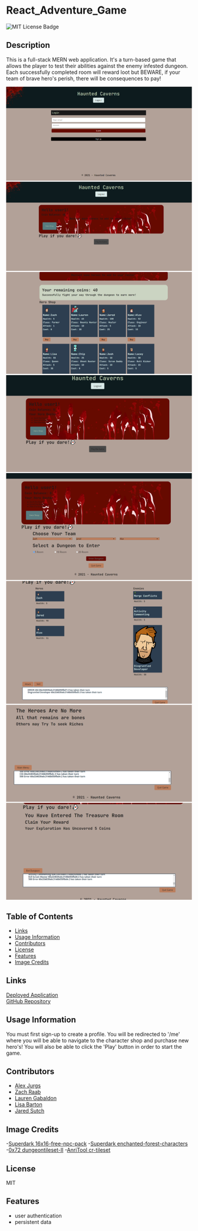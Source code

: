 # React_Adventure_Game

![MIT License Badge](https://img.shields.io/badge/License-MIT-blueviolet)

## Description

This is a full-stack MERN web application. It's a turn-based game that allows the player to test their abilities against the enemy infested dungeon. Each successfully completed room will reward loot but BEWARE, if your team of brave hero's perish, there will be consequences to pay!

![Login](./client/src/assets/images/Loginpage.png)
![Home](./client/src/assets/images/homepage.png)
![Buy Hero](./client/src/assets/images/herobuy.png)
![hero roster](./client/src/assets/images/heroroster.png)
![Ready to play](./client/src/assets/images/ready2play.png)
![play](./client/src/assets/images/playingthegame.png)
![Lose](./client/src/assets/images/youlose.png)
![Win](./client/src/assets/images/youwon.png)


## Table of Contents

- [Links](#links)
- [Usage Information](#usage-information)
- [Contributors](#contributors)
- [License](#license)
- [Features](#features)
- [Image Credits](#credits)

## Links

[Deployed Application](https://dry-mountain-02487.herokuapp.com/)  
[GitHub Repository](https://github.com/Ajurgs/React_Adventure_Game)

## Usage Information

You must first sign-up to create a profile. You will be redirected to '/me' where you will be able to navigate to the character shop and purchase new hero's! You will also be able to click the 'Play' button in order to start the game.

## Contributors

- [Alex Jurgs](https://github.com/Ajurgs)
- [Zach Raab](https://github.com/zachraab)
- [Lauren Gabaldon](https://github.com/lauren-gabaldon)
- [Lisa Barton](https://github.com/lisabarton23)
- [Jared Sutch](https://github.com/JaredWilliam97)


## Image Credits
-[Superdark 16x16-free-npc-pack](https://superdark.itch.io/16x16-free-npc-pack)
-[Superdark enchanted-forest-characters](https://superdark.itch.io/enchanted-forest-characters)
-[0x72 dungeontileset-II](https://0x72.itch.io/dungeontileset-ii)
-[AnriTool cr-tileset](https://anritool.itch.io/cr-tileset)
## License

MIT

## Features

- user authentication
- persistent data

